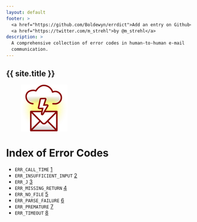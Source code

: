 ```yaml
---
layout: default
footer: >
  <a href="https://github.com/Boldewyn/errdict">Add an entry on Github</a> /
  <a href="https://twitter.com/m_strehl">by @m_strehl</a>
description: >
  A comprehensive collection of error codes in human-to-human e-mail
  communication.
---
```


## {{ site.title }}

<figure>
  <img src="images/icon128.png" alt="stylized envelope struck by lightning" height="128" width="128">
</figure>

# Index of Error Codes

* `ERR_CALL_TIME` [1](ERR_CALL_TIME)
* `ERR_INSUFFICIENT_INPUT` [2](ERR_INSUFFICIENT_INPUT)
* `ERR_J` [3](ERR_J)
* `ERR_MISSING_RETURN` [4](ERR_MISSING_RETURN)
* `ERR_NO_FILE` [5](ERR_NO_FILE)
* `ERR_PARSE_FAILURE` [6](ERR_PARSE_FAILURE)
* `ERR_PREMATURE` [7](ERR_PREMATURE)
* `ERR_TIMEOUT` [8](ERR_TIMEOUT)
